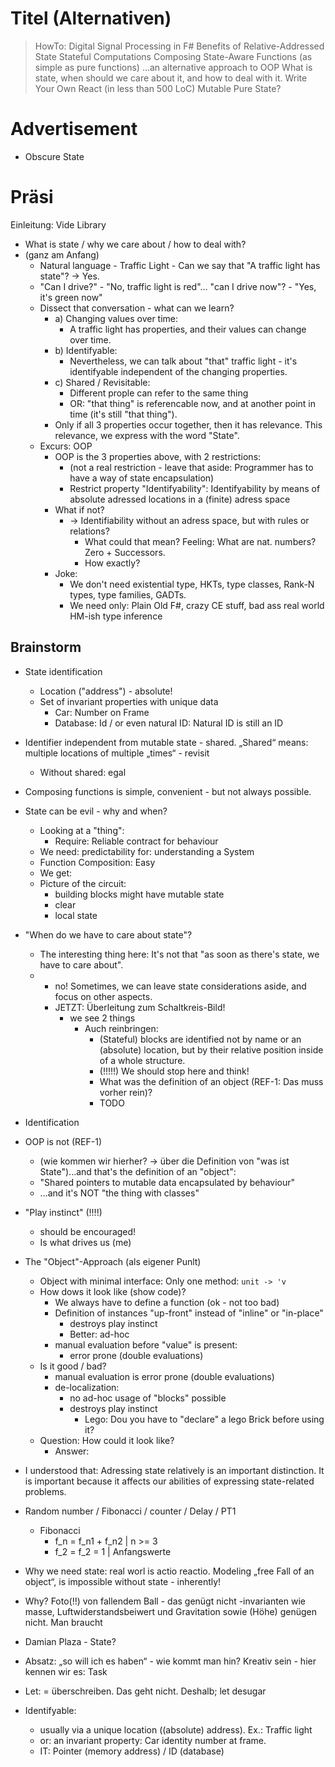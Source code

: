 
Titel (Alternativen)
===

> HowTo: Digital Signal Processing in F#
> Benefits of Relative-Addressed State
> Stateful Computations
> Composing State-Aware Functions (as simple as pure functions)
> ...an alternative approach to OOP
> What is state, when should we care about it, and how to deal with it.
> Write Your Own React (in less than 500 LoC)
> Mutable Pure State?

Advertisement
===

* Obscure State


Präsi
===

Einleitung:
  Vide Library
  

* What is state / why we care about / how to deal with?
* (ganz am Anfang)
  * Natural language - Traffic Light - Can we say that "A traffic light has state"? -> Yes.
  * "Can I drive?" - "No, traffic light is red"... "can I drive now"? - "Yes, it's green now"
  * Dissect that conversation - what can we learn?
    * a) Changing values over time:
      *  A traffic light has properties, and their values can change over time.
    * b) Identifyable:
      * Nevertheless, we can talk about "that" traffic light - it's identifyable independent of the changing properties.
    * c) Shared / Revisitable:
      * Different prople can refer to the same thing
      * OR: "that thing" is referencable now, and at another point in time (it's still "that thing").
    * Only if all 3 properties occur together, then it has relevance. This relevance, we express with the word "State".
  * Excurs: OOP
    * OOP is the 3 properties above, with 2 restrictions:
      * (not a real restriction - leave that aside: Programmer has to have a way of state encapsulation)
      * Restrict property "Identifyability": Identifyability by means of absolute adressed locations in a (finite) adress space
    * What if not?
      * -> Identifiability without an adress space, but with rules or relations?
        * What could that mean? Feeling: What are nat. numbers? Zero + Successors.
        * How exactly?
    * Joke: 
      * We don't need existential type, HKTs, type classes, Rank-N types, type families, GADTs.
      * We need only: Plain Old F#, crazy CE stuff, bad ass real world HM-ish type inference


## Brainstorm

* State identification
  * Location ("address") - absolute!
  * Set of invariant properties with unique data
    * Car: Number on Frame
    * Database: Id / or even natural ID: Natural ID is still an ID
* Identifier independent from mutable state - shared. „Shared“ means: multiple locations of multiple „times“ - revisit
  * Without shared: egal
* Composing functions is simple, convenient - but not always possible.
* State can be evil - why and when?
  * Looking at a "thing":
    * Require: Reliable contract for behaviour
  * We need: predictability for: understanding a System
  * Function Composition: Easy
  * We get:
  * Picture of the circuit:
    * building blocks might have mutable state
    * clear 
    * local state
* "When do we have to care about state"?
  * The interesting thing here: It's not that "as soon as there's state, we have to care about".
  * - no! Sometimes, we can leave state considerations aside, and focus on other aspects.
    * JETZT: Überleitung zum Schaltkreis-Bild!
      * we see 2 things
        * Auch reinbringen:
          * (Stateful) blocks are identified not by name or an (absolute) location, but by their relative position inside of a whole structure.
          * (!!!!!) We should stop here and think!
          * What was the definition of an object (REF-1: Das muss vorher rein)?
          * TODO
* Identification
* OOP is not (REF-1)
  * (wie kommen wir hierher? -> über die Definition von "was ist State")...and that's the definition of an "object":
  * "Shared pointers to mutable data encapsulated by behaviour"
  * ...and it's NOT "the thing with classes"

* "Play instinct" (!!!!)
  *  should be encouraged!
  * Is what drives us (me)

* The "Object"-Approach (als eigener Punlt)
  * Object with minimal interface: Only one method: `unit -> 'v`
  * How dows it look like (show code)?
    * We always have to define a function (ok - not too bad)
    * Definition of instances "up-front" instead of "inline" or "in-place"
      * destroys play instinct
      * Better: ad-hoc
    * manual evaluation before "value" is present:
      * error prone (double evaluations)
  * Is it good / bad?
    * manual evaluation is error prone (double evaluations)
    * de-localization: 
      * no ad-hoc usage of "blocks" possible
      * destroys play instinct
        * Lego: Dou you have to "declare" a lego Brick before using it?
  * Question: How could it look like?
    * Answer: 
* I understood that: Adressing state relatively is an important distinction. It is important because it affects our abilities of expressing state-related problems.

* Random number / Fibonacci / counter / Delay / PT1
  * Fibonacci
    * f_n = f_n1 + f_n2    | n >= 3
    * f_2 = f_2 = 1        | Anfangswerte
*  Why we need state: real worl is actio reactio. Modeling „free Fall of an object“, is impossible without state - inherently!
* Why? Foto(!!) von fallendem Ball - das genügt nicht -invarianten wie masse, Luftwiderstandsbeiwert und Gravitation sowie (Höhe) genügen nicht. Man braucht
* Damian Plaza - State?
* Absatz: „so will ich es haben“ - wie kommt man hin? Kreativ sein - hier kennen wir es: Task<T>
* Let: = überschreiben. Das geht nicht. Deshalb; let desugar 

* Identifyable:
  * usually via a unique location ((absolute) address). Ex.: Traffic light
  * or: an invariant property: Car identity number at frame.
  * IT: Pointer (memory address) / ID (database)
